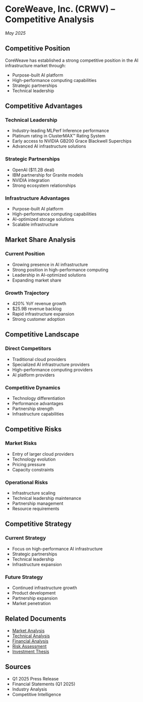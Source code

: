 # CoreWeave, Inc. (CRWV) – Competitive Analysis
*May 2025*

## Competitive Position
CoreWeave has established a strong competitive position in the AI infrastructure market through:
- Purpose-built AI platform
- High-performance computing capabilities
- Strategic partnerships
- Technical leadership

## Competitive Advantages
### Technical Leadership
- Industry-leading MLPerf Inference performance
- Platinum rating in ClusterMAX™ Rating System
- Early access to NVIDIA GB200 Grace Blackwell Superchips
- Advanced AI infrastructure solutions

### Strategic Partnerships
- OpenAI ($11.2B deal)
- IBM partnership for Granite models
- NVIDIA integration
- Strong ecosystem relationships

### Infrastructure Advantages
- Purpose-built AI platform
- High-performance computing capabilities
- AI-optimized storage solutions
- Scalable infrastructure

## Market Share Analysis
### Current Position
- Growing presence in AI infrastructure
- Strong position in high-performance computing
- Leadership in AI-optimized solutions
- Expanding market share

### Growth Trajectory
- 420% YoY revenue growth
- $25.9B revenue backlog
- Rapid infrastructure expansion
- Strong customer adoption

## Competitive Landscape
### Direct Competitors
- Traditional cloud providers
- Specialized AI infrastructure providers
- High-performance computing providers
- AI platform providers

### Competitive Dynamics
- Technology differentiation
- Performance advantages
- Partnership strength
- Infrastructure capabilities

## Competitive Risks
### Market Risks
- Entry of larger cloud providers
- Technology evolution
- Pricing pressure
- Capacity constraints

### Operational Risks
- Infrastructure scaling
- Technical leadership maintenance
- Partnership management
- Resource requirements

## Competitive Strategy
### Current Strategy
- Focus on high-performance AI infrastructure
- Strategic partnerships
- Technical leadership
- Infrastructure expansion

### Future Strategy
- Continued infrastructure growth
- Product development
- Partnership expansion
- Market penetration

## Related Documents
- [Market Analysis](2025_05_market_analysis.md)
- [Technical Analysis](2025_05_technical_analysis.md)
- [Financial Analysis](2025_05_financial_analysis.md)
- [Risk Assessment](2025_05_risk_assessment.md)
- [Investment Thesis](2025_05_investment_thesis.md)

## Sources
- Q1 2025 Press Release
- Financial Statements (Q1 2025)
- Industry Analysis
- Competitive Intelligence 
